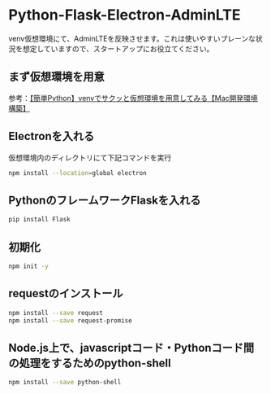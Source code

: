 # Python-Flask-Electron-AdminLTE
venv仮想環境にて、AdminLTEを反映させます。これは使いやすいプレーンな状況を想定していますので、スタートアップにお役立てください。

## まず仮想環境を用意
参考：[【簡単Python】venvでサクッと仮想環境を用意してみる【Mac開発環境構築】](https://global-hack.com/blog/archives/93)

## Electronを入れる
仮想環境内のディレクトリにて下記コマンドを実行
```bash
npm install --location=global electron
```

## PythonのフレームワークFlaskを入れる
```bash
pip install Flask
```

## 初期化
```bash
npm init -y
```
## requestのインストール
```bash
npm install --save request
npm install --save request-promise
```

## Node.js上で、javascriptコード・Pythonコード間の処理をするためのpython-shell
```bash
npm install --save python-shell
```
